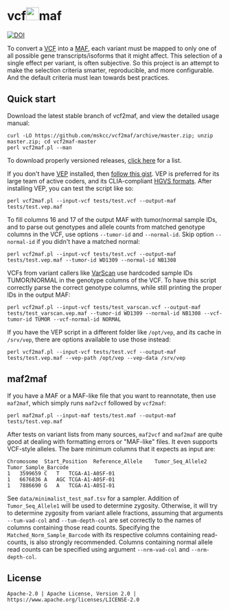 vcf<img src="http://i.giphy.com/R6X7GehJWQYms.gif" width="30">maf
=======

[![DOI](https://zenodo.org/badge/doi/10.5281/zenodo.14107.svg)](http://dx.doi.org/10.5281/zenodo.14107)

To convert a [VCF](http://samtools.github.io/hts-specs/) into a [MAF](https://wiki.nci.nih.gov/x/eJaPAQ), each variant must be mapped to only one of all possible gene transcripts/isoforms that it might affect. This selection of a single effect per variant, is often subjective. So this project is an attempt to make the selection criteria smarter, reproducible, and more configurable. And the default criteria must lean towards best practices.

Quick start
-----------

Download the latest stable branch of vcf2maf, and view the detailed usage manual:

    curl -LO https://github.com/mskcc/vcf2maf/archive/master.zip; unzip master.zip; cd vcf2maf-master
    perl vcf2maf.pl --man

To download properly versioned releases, [click here](https://github.com/mskcc/vcf2maf/releases) for a list.

If you don't have [VEP](http://useast.ensembl.org/info/docs/tools/vep/index.html) installed, then [follow this gist](https://gist.github.com/ckandoth/176fe3199ed7cea682a68d438b8fdffb). VEP is preferred for its large team of active coders, and its CLIA-compliant [HGVS formats](http://www.hgvs.org/mutnomen/recs.html). After installing VEP, you can test the script like so:

    perl vcf2maf.pl --input-vcf tests/test.vcf --output-maf tests/test.vep.maf

To fill columns 16 and 17 of the output MAF with tumor/normal sample IDs, and to parse out genotypes and allele counts from matched genotype columns in the VCF, use options `--tumor-id` and `--normal-id`. Skip option `--normal-id` if you didn't have a matched normal:

    perl vcf2maf.pl --input-vcf tests/test.vcf --output-maf tests/test.vep.maf --tumor-id WD1309 --normal-id NB1308

VCFs from variant callers like [VarScan](http://varscan.sourceforge.net/somatic-calling.html#somatic-output) use hardcoded sample IDs TUMOR/NORMAL in the genotype columns of the VCF. To have this script correctly parse the correct genotype columns, while still printing the proper IDs in the output MAF:

    perl vcf2maf.pl --input-vcf tests/test_varscan.vcf --output-maf tests/test_varscan.vep.maf --tumor-id WD1309 --normal-id NB1308 --vcf-tumor-id TUMOR --vcf-normal-id NORMAL

If you have the VEP script in a different folder like `/opt/vep`, and its cache in `/srv/vep`, there are options available to use those instead:

    perl vcf2maf.pl --input-vcf tests/test.vcf --output-maf tests/test.vep.maf --vep-path /opt/vep --vep-data /srv/vep

maf2maf
-------

If you have a MAF or a MAF-like file that you want to reannotate, then use `maf2maf`, which simply runs `maf2vcf` followed by `vcf2maf`:

    perl maf2maf.pl --input-maf tests/test.maf --output-maf tests/test.vep.maf

After tests on variant lists from many sources, `maf2vcf` and `maf2maf` are quite good at dealing with formatting errors or "MAF-like" files. It even supports VCF-style alleles. The bare minimum columns that it expects as input are:

    Chromosome	Start_Position	Reference_Allele	Tumor_Seq_Allele2	Tumor_Sample_Barcode
    1	3599659	C	T	TCGA-A1-A0SF-01
    1	6676836	A	AGC	TCGA-A1-A0SF-01
    1	7886690	G	A	TCGA-A1-A0SI-01

See `data/minimalist_test_maf.tsv` for a sampler. Addition of `Tumor_Seq_Allele1` will be used to determine zygosity. Otherwise, it will try to determine zygosity from variant allele fractions, assuming that arguments `--tum-vad-col` and `--tum-depth-col` are set correctly to the names of columns containing those read counts. Specifying the `Matched_Norm_Sample_Barcode` with its respective columns containing read-counts, is also strongly recommended. Columns containing normal allele read counts can be specified using argument `--nrm-vad-col` and `--nrm-depth-col`.

License
-------

    Apache-2.0 | Apache License, Version 2.0 | https://www.apache.org/licenses/LICENSE-2.0
